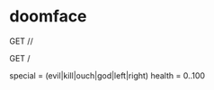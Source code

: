 # doomface

GET /<special>/<health>

GET /<health>

special = (evil|kill|ouch|god|left|right)
health = 0..100
